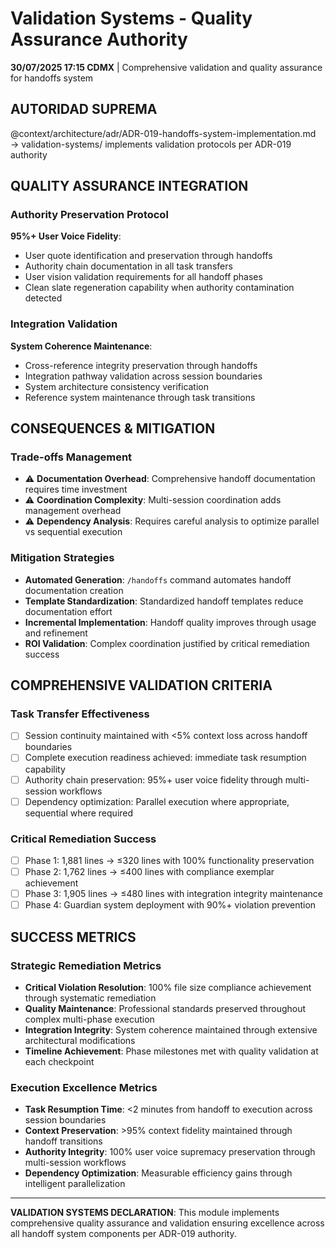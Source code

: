 # Validation Systems - Quality Assurance Authority

**30/07/2025 17:15 CDMX** | Comprehensive validation and quality assurance for handoffs system

## AUTORIDAD SUPREMA
@context/architecture/adr/ADR-019-handoffs-system-implementation.md → validation-systems/ implements validation protocols per ADR-019 authority

## QUALITY ASSURANCE INTEGRATION

### **Authority Preservation Protocol**
**95%+ User Voice Fidelity**:
- User quote identification and preservation through handoffs
- Authority chain documentation in all task transfers
- User vision validation requirements for all handoff phases
- Clean slate regeneration capability when authority contamination detected

### **Integration Validation**
**System Coherence Maintenance**:
- Cross-reference integrity preservation through handoffs
- Integration pathway validation across session boundaries
- System architecture consistency verification
- Reference system maintenance through task transitions

## CONSEQUENCES & MITIGATION

### **Trade-offs Management**
- ⚠️ **Documentation Overhead**: Comprehensive handoff documentation requires time investment
- ⚠️ **Coordination Complexity**: Multi-session coordination adds management overhead
- ⚠️ **Dependency Analysis**: Requires careful analysis to optimize parallel vs sequential execution

### **Mitigation Strategies**
- **Automated Generation**: `/handoffs` command automates handoff documentation creation
- **Template Standardization**: Standardized handoff templates reduce documentation effort
- **Incremental Implementation**: Handoff quality improves through usage and refinement
- **ROI Validation**: Complex coordination justified by critical remediation success

## COMPREHENSIVE VALIDATION CRITERIA

### **Task Transfer Effectiveness**
- [ ] Session continuity maintained with <5% context loss across handoff boundaries
- [ ] Complete execution readiness achieved: immediate task resumption capability
- [ ] Authority chain preservation: 95%+ user voice fidelity through multi-session workflows
- [ ] Dependency optimization: Parallel execution where appropriate, sequential where required

### **Critical Remediation Success**
- [ ] Phase 1: 1,881 lines → ≤320 lines with 100% functionality preservation
- [ ] Phase 2: 1,762 lines → ≤400 lines with compliance exemplar achievement
- [ ] Phase 3: 1,905 lines → ≤480 lines with integration integrity maintenance
- [ ] Phase 4: Guardian system deployment with 90%+ violation prevention

## SUCCESS METRICS

### **Strategic Remediation Metrics**
- **Critical Violation Resolution**: 100% file size compliance achievement through systematic remediation
- **Quality Maintenance**: Professional standards preserved throughout complex multi-phase execution
- **Integration Integrity**: System coherence maintained through extensive architectural modifications
- **Timeline Achievement**: Phase milestones met with quality validation at each checkpoint

### **Execution Excellence Metrics**
- **Task Resumption Time**: <2 minutes from handoff to execution across session boundaries
- **Context Preservation**: >95% context fidelity maintained through handoff transitions
- **Authority Integrity**: 100% user voice supremacy preservation through multi-session workflows
- **Dependency Optimization**: Measurable efficiency gains through intelligent parallelization

---

**VALIDATION SYSTEMS DECLARATION**: This module implements comprehensive quality assurance and validation ensuring excellence across all handoff system components per ADR-019 authority.